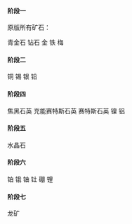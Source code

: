 #### 阶段一

原版所有矿石：

青金石 钻石 金 铁 梅

#### 阶段二

铜 锡 银 铅

#### 阶段四

焦黑石英 充能赛特斯石英 赛特斯石英 镍 铝

#### 阶段五

水晶石

#### 阶段六

铂 锇 铀 钍 硼 锂

#### 阶段七

龙矿